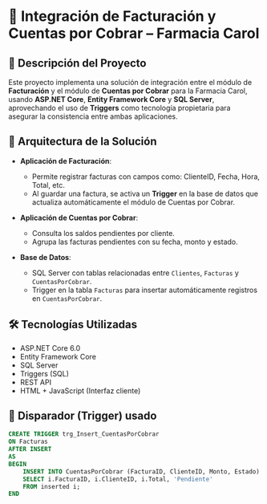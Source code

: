 # 💊 Integración de Facturación y Cuentas por Cobrar – Farmacia Carol

## 📌 Descripción del Proyecto
Este proyecto implementa una solución de integración entre el módulo de **Facturación** y el módulo de **Cuentas por Cobrar** para la Farmacia Carol, usando **ASP.NET Core**, **Entity Framework Core** y **SQL Server**, aprovechando el uso de **Triggers** como tecnología propietaria para asegurar la consistencia entre ambas aplicaciones.

## 🧩 Arquitectura de la Solución

- **Aplicación de Facturación**:
  - Permite registrar facturas con campos como: ClienteID, Fecha, Hora, Total, etc.
  - Al guardar una factura, se activa un **Trigger** en la base de datos que actualiza automáticamente el módulo de Cuentas por Cobrar.

- **Aplicación de Cuentas por Cobrar**:
  - Consulta los saldos pendientes por cliente.
  - Agrupa las facturas pendientes con su fecha, monto y estado.

- **Base de Datos**:
  - SQL Server con tablas relacionadas entre `Clientes`, `Facturas` y `CuentasPorCobrar`.
  - Trigger en la tabla `Facturas` para insertar automáticamente registros en `CuentasPorCobrar`.

## 🛠️ Tecnologías Utilizadas

- ASP.NET Core 6.0
- Entity Framework Core
- SQL Server
- Triggers (SQL)
- REST API
- HTML + JavaScript (Interfaz cliente)

## 🔁 Disparador (Trigger) usado

```sql
CREATE TRIGGER trg_Insert_CuentasPorCobrar
ON Facturas
AFTER INSERT
AS
BEGIN
    INSERT INTO CuentasPorCobrar (FacturaID, ClienteID, Monto, Estado)
    SELECT i.FacturaID, i.ClienteID, i.Total, 'Pendiente'
    FROM inserted i;
END
